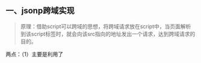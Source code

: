 ## 一、jsonp跨域实现
> 原理：借助script可以跨域的思想，将跨域请求放在script中，当页面解析到该script标签时，就会向该src指向的地址发出一个请求，达到跨域请求的目的。

两点：（1）主要是利用了 <script/>标签的跨域性                   
   （2）script标签对javascript文档的动态解析来实现

服务器端配合处理： 在前端传入事件处理函数如**url?callback=fun**，后台获取这个callback参数，通过字符串拼接，组合成函数调用的形式，将数据也拼接进去，构造js代码，返回给前端的script标签，在前端script标签会自动执行返回的代码。（因为后台没法直接执行函数调用），所以是在后台返回一个拼接的调用形式，返回给前端，script标签会自动执行，从而实现跨域。

demo：
```
<script>
    function handlerData(data){ alert('获取到数据');
        console.log(data);  
    }
</script>
<script src='http://webgis.ecnu.edu.cn/beta/cross.php?callback=handlerData'></script>
```
服务器端：


```
<?php
$callback = $_GET['callback'];
$data ='["hello","world"]';
echo $callback."(".$data.")";   //拼接字符串   或者 "try" $callback."($data)". "catch(e){}"
?>
```
### 优缺点：

使用JSON的优点在于：

- 比XML轻了很多，没有那么多冗余的东西。
- JSON也是具有很好的可读性的，但是通常返回的都是压缩过后的。不像XML这样的浏览器可以直接显示，浏览器对于JSON的格式化的显示就需要借助一些插件了。
- 在JavaScript中处理JSON很简单。
- 其他语言例如PHP对于JSON的支持也不错。
 
JSON也有一些劣势：      
- 第一，也是最重要的一点，没有关于 JSONP 调用的错误处理。如果动态脚本插入有效，就执行调用；如果无效，就静默失败。失败是没有任何提示的。例如，不能从服务器捕捉到 404 错误，也不能取消或重新开始请求。不过，等待一段时间还没有响应的话，就不用理它了。（未来的 jQuery 版本可能有终止 JSONP 请求的特性）。
- JSONP 的另一个主要缺陷是被不信任的服务使用时会很危险。因为 JSONP 服务返回打包在函数调用中的 JSON 响应，而函数调用是由浏览器执行的，这使宿主 Web 应用程序更容易受到各类攻击。如果打算使用 JSONP 服务，了解它能造成的威胁非常重要。
## 二、服务器端代理实现
具体的思路：由于浏览器有同源策略限制，想要跨域访问其他域下的资源，需要绕开浏览器的这个限制，可以在服务器端设置一个代理，由服务器端向跨域下的网站发出请求，再将请求结果返回给前端，成功避免同源策略的限制。
具体操作如下：

###### 1、在localhost:81/a.html中，向同源下的某个代理程序发出请求

```
$.ajax({
    url:'/proxy.php?name=hello&info=information',   //服务器端的代理程序
    type:'GET',
    success:function (){}

})
```
###### 2、在代理程序proxy.php中，向非同源下的服务器发出请求，获得请求结果，将结果返回给前端。

```
<?php 

$name=$_GET['name'];
$info = $_GET['info'];
$crossUrl = 'http://b.com/sub?name='.$name;   //向其他域下发出请求
$res = file_get_contents($crossUrl);
echo $res; 
?>
```
## 三、CORS跨域资源共享
###### CORS需要浏览器和服务器同时支持。目前，所有浏览器都支持该功能，IE浏览器不能低于IE10。整个CORS通信过程，都是浏览器自动完成，不需要用户参与。对于开发者来说，CORS通信与同源的AJAX通信没有差别，代码完全一样。浏览器一旦发现AJAX请求跨源，就会自动添加一些附加的头信息，有时还会多出一次附加的请求，但用户不会有感觉。因此，实现CORS通信的关键是服务器。只要服务器实现了CORS接口，就可以跨源通信。来看一段完整的小代码：

```
// 创建XHR对象
function createCORSRequest(method, url) {
	var xhr = new XMLHttpRequest();
	if("withCredentials" in xhr) {
		// 针对Chrome/Safari/Firefox.
		//open方法 创建一个新的http请求，并指定此请求的方法、URL以及验证信息(用户名/密码)
		xhr.open(method, url, true);
	} else if(typeof XDomainRequest != "undefined") {
		// 针对IE
		xhr = new XDomainRequest();
		xhr.open(method, url);
	} else {
		// 不支持CORS
		xhr = null;
	}
	return xhr;
}

// 辅助函数，用于解析返回的内容
function getTitle(text) {
	return text.match('')[1];
}

// 发送CORS请求
function makeCorsRequest() {
	// bibliographica.org是支持CORS的
	var url = 'http://bibliographica.org/';

	var xhr = createCORSRequest('GET', url);
	if(!xhr) {
		alert('CORS not supported');
		return;
	}

	// 回应处理
	xhr.onload = function() {
		var text = xhr.responseText;
		var title = getTitle(text);
		alert('Response from CORS request to ' + url + ': ' + title);
	};

	xhr.onerror = function() {
		alert('Woops, there was an error making the request.');
	};

	xhr.send();
}
```
[查看更全跨域解决方案](https://juejin.im/entry/59b8fb276fb9a00a42474a6f)

